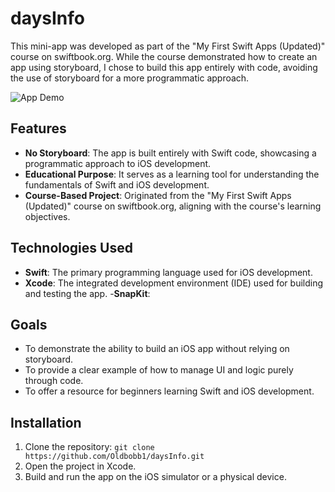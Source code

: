 # daysInfo

This mini-app was developed as part of the "My First Swift Apps (Updated)" course on swiftbook.org. While the course demonstrated how to create an app using storyboard, I chose to build this app entirely with code, avoiding the use of storyboard for a more programmatic approach.




![App Demo](https://github.com/user-attachments/assets/0bc70a89-6320-4cc1-9b19-d3cfe95a010f)






## Features

- **No Storyboard**: The app is built entirely with Swift code, showcasing a programmatic approach to iOS development.
- **Educational Purpose**: It serves as a learning tool for understanding the fundamentals of Swift and iOS development.
- **Course-Based Project**: Originated from the "My First Swift Apps (Updated)" course on swiftbook.org, aligning with the course's learning objectives.

## Technologies Used

- **Swift**: The primary programming language used for iOS development.
- **Xcode**: The integrated development environment (IDE) used for building and testing the app.
-**SnapKit**: 

## Goals

- To demonstrate the ability to build an iOS app without relying on storyboard.
- To provide a clear example of how to manage UI and logic purely through code.
- To offer a resource for beginners learning Swift and iOS development.

## Installation

1. Clone the repository: `git clone https://github.com/Oldbobb1/daysInfo.git`
2. Open the project in Xcode.
3. Build and run the app on the iOS simulator or a physical device.

